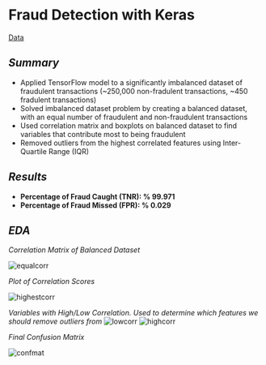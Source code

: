 # Fraud Detection with Keras

[Data](https://www.kaggle.com/mlg-ulb/creditcardfraud)

## *Summary* 
- Applied TensorFlow model to a significantly imbalanced dataset of fraudulent transactions (~250,000 non-fradulent transactions, ~450 fradulent transactions)
- Solved imbalanced dataset problem by creating a balanced dataset, with an equal number of fraudulent and non-fraudulent transactions
- Used correlation matrix and boxplots on balanced dataset to find variables that contribute most to being fraudulent
- Removed outliers from the highest correlated features using Inter-Quartile Range (IQR)


## *Results*
- **Percentage of Fraud Caught (TNR): % 99.971**
- **Percentage of Fraud Missed (FPR): % 0.029**

## *EDA*

*Correlation Matrix of Balanced Dataset*

![equalcorr](https://user-images.githubusercontent.com/70597605/104377432-7f559280-54f4-11eb-82f8-e4d793972020.png)

*Plot of Correlation Scores*

![highestcorr](https://user-images.githubusercontent.com/70597605/104377463-8bd9eb00-54f4-11eb-8e33-2bca1fe77777.png)

*Variables with High/Low Correlation. Used to determine which features we should remove outliers from*
![lowcorr](https://user-images.githubusercontent.com/70597605/104379575-a6619380-54f7-11eb-9dde-afb3399e0cbc.png)
![highcorr](https://user-images.githubusercontent.com/70597605/104379576-a6fa2a00-54f7-11eb-9b0e-cbf265fa7ee3.png)


*Final Confusion Matrix*

![confmat](https://user-images.githubusercontent.com/70597605/104377490-985e4380-54f4-11eb-95c7-d5217fd58cae.png)
